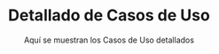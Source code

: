 <div align="center">

# Detallado de Casos de Uso

Aquí se muestran los Casos de Uso detallados


</div>
